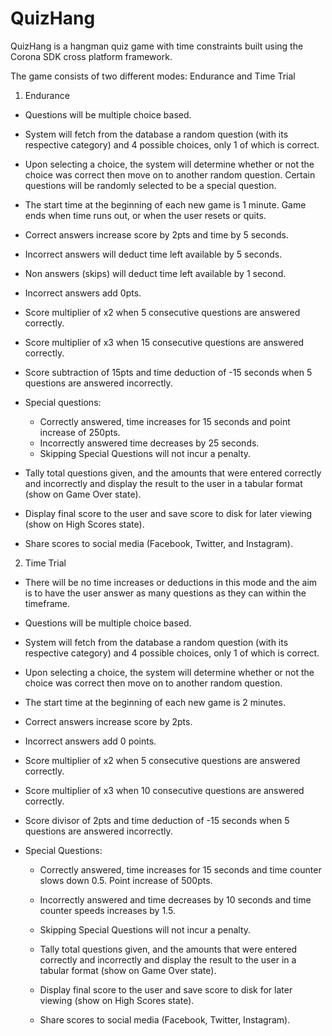 # QuizHang

QuizHang is a hangman quiz game with time constraints built using the Corona SDK cross platform framework.

The game consists of two different modes: Endurance and Time Trial

1. Endurance
  -	Questions will be multiple choice based.
  -	System will fetch from the database a random question (with its respective category) and 4 possible choices, only 1 of which is correct.
  -	Upon selecting a choice, the system will determine whether or not the choice was correct then move on to another random question. Certain questions will be randomly selected to be a special question.
  -	The start time at the beginning of each new game is 1 minute. Game ends when time runs out, or when the user resets or quits.
  -	Correct answers increase score by 2pts and time by 5 seconds.
  -	Incorrect answers will deduct time left available by 5 seconds.
  -	Non answers (skips) will deduct time left available by 1 second.
  -	Incorrect answers add 0pts.
  -	Score multiplier of x2 when 5 consecutive questions are answered correctly.
  -	Score multiplier of x3 when 15 consecutive questions are answered correctly.
  -	Score subtraction of 15pts and time deduction of -15 seconds when 5 questions are answered incorrectly.

  -	Special questions:
    -	Correctly answered, time increases for 15 seconds and point increase of 250pts.
    -	Incorrectly answered time decreases by 25 seconds.
    -	Skipping Special Questions will not incur a penalty.

  -	Tally total questions given, and the amounts that were entered correctly and incorrectly and display the result to the user in a tabular format (show on Game Over state).
  -	Display final score to the user and save score to disk for later viewing (show on High Scores state). 
  -	Share scores to social media (Facebook, Twitter, and Instagram).



2. Time Trial
  -	There will be no time increases or deductions in this mode and the aim is to have the user answer as many questions as they can within the timeframe.
  -	Questions will be multiple choice based.
  -	System will fetch from the database a random question (with its respective category) and 4 possible choices, only 1 of which is correct.
  -	Upon selecting a choice, the system will determine whether or not the choice was correct then move on to another random question.
  -	The start time at the beginning of each new game is 2 minutes. 

  -	Correct answers increase score by 2pts.
  -	Incorrect answers add 0 points.
  -	Score multiplier of x2 when 5 consecutive questions are answered correctly.
  -	Score multiplier of x3 when 10 consecutive questions are answered correctly.
  -	Score divisor of 2pts and time deduction of -15 seconds when 5 questions are answered incorrectly.

  -	Special Questions:
    -	Correctly answered, time increases for 15 seconds and time counter slows down 0.5. Point increase of 500pts.
    -	Incorrectly answered and time decreases by 10 seconds and time counter speeds increases by 1.5.
    -	Skipping Special Questions will not incur a penalty.

    -	Tally total questions given, and the amounts that were entered correctly and incorrectly and display the result to the user in a tabular format (show on Game Over state).
    -	Display final score to the user and save score to disk for later viewing (show on High Scores state). 
    -	Share scores to social media (Facebook, Twitter, Instagram).

